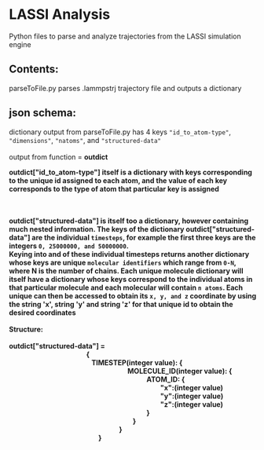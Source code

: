 # LASSI Analysis

Python files to parse and analyze trajectories from the LASSI simulation engine

## Contents:

parseToFile.py parses .lammpstrj trajectory file and outputs a dictionary

## json schema:

dictionary output from parseToFile.py has 4 keys `"id_to_atom-type"`, `"dimensions"`, `"natoms"`, and `"structured-data"`<br><br>
output from function = <b>outdict

<b>outdict["id_to_atom-type"]</b> itself is a dictionary with keys corresponding to the unique id assigned to each atom, and the value of each key corresponds to the type of atom that particular key is assigned<br><br><br>

<b>outdict["structured-data"]</b> is itself too a dictionary, however containing much nested information. The keys of the dictionary outdict["structured-data"] are the individual `timesteps`, for example the first three keys are the integers `0, 25000000, and 50000000`. <br>
Keying into and of these individual timesteps returns another dictionary whose keys are unique `molecular identifiers` which range from `0-N`, where N is the number of chains. Each unique molecule dictionary will itself have a dictionary whose keys correspond to the individual atoms in that particular molecule and each molecular will contain `n atoms`. Each unique can then be accessed to obtain its `x, y, and z` coordinate by using the string 'x', string 'y' and string 'z' for that unique id to obtain the desired coordinates <br><br>
Structure:<br><br>
    outdict["structured-data"] =<br> 
 &emsp;&emsp;&emsp;&emsp;&emsp;&emsp;&emsp;&emsp;&emsp;&emsp;&emsp;
{<br>
&emsp;&emsp;&emsp;&emsp;&emsp;&emsp;&emsp;&emsp;&emsp;&emsp;&emsp;&emsp;TIMESTEP(integer value): {<br>
&emsp;&emsp;&emsp;&emsp;&emsp;&emsp;&emsp;&emsp;&emsp;&emsp;&emsp;&emsp;&emsp;&emsp;&emsp;&emsp;&emsp; MOLECULE_ID(integer value): {<br>
&emsp;&emsp;&emsp;&emsp;&emsp;&emsp;&emsp;&emsp;&emsp;&emsp;&emsp;&emsp;&emsp;&emsp;&emsp;&emsp;&emsp;&emsp;&emsp;&emsp;ATOM_ID: {<br>
&emsp;&emsp;&emsp;&emsp;&emsp;&emsp;&emsp;&emsp;&emsp;&emsp;&emsp;&emsp;&emsp;&emsp;&emsp;&emsp;&emsp;&emsp;&emsp;&emsp;&emsp;&emsp;"x":(integer value)<br>
&emsp;&emsp;&emsp;&emsp;&emsp;&emsp;&emsp;&emsp;&emsp;&emsp;&emsp;&emsp;&emsp;&emsp;&emsp;&emsp;&emsp;&emsp;&emsp;&emsp;&emsp;&emsp;"y":(integer value)<br>
&emsp;&emsp;&emsp;&emsp;&emsp;&emsp;&emsp;&emsp;&emsp;&emsp;&emsp;&emsp;&emsp;&emsp;&emsp;&emsp;&emsp;&emsp;&emsp;&emsp;&emsp;&emsp;"z":(integer value)<br>
&emsp;&emsp;&emsp;&emsp;&emsp;&emsp;&emsp;&emsp;&emsp;&emsp;&emsp;&emsp;&emsp;&emsp;&emsp;&emsp;&emsp;&emsp;&emsp;&emsp;}<br>
&emsp;&emsp;&emsp;&emsp;&emsp;&emsp;&emsp;&emsp;&emsp;&emsp;&emsp;&emsp;&emsp;&emsp;&emsp;&emsp;&emsp;&emsp;}<br>
&emsp;&emsp;&emsp;&emsp;&emsp;&emsp;&emsp;&emsp;&emsp;&emsp;&emsp;&emsp;&emsp;&emsp;&emsp;&emsp;}<br>
&emsp;&emsp;&emsp;&emsp;&emsp;&emsp;&emsp;&emsp;&emsp;&emsp;&emsp;&emsp;&emsp;}<br>
<br>